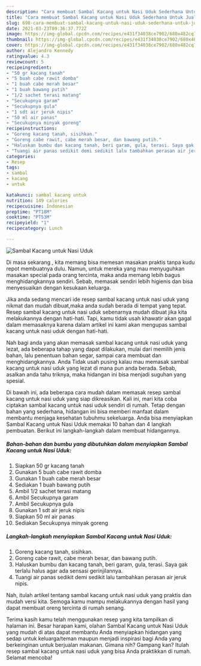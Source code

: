 ```yaml
---
description: "Cara membuat Sambal Kacang untuk Nasi Uduk Sederhana Untuk Jualan"
title: "Cara membuat Sambal Kacang untuk Nasi Uduk Sederhana Untuk Jualan"
slug: 698-cara-membuat-sambal-kacang-untuk-nasi-uduk-sederhana-untuk-jualan
date: 2021-03-23T09:36:37.772Z
image: https://img-global.cpcdn.com/recipes/e431f34038ce7902/680x482cq70/sambal-kacang-untuk-nasi-uduk-foto-resep-utama.jpg
thumbnail: https://img-global.cpcdn.com/recipes/e431f34038ce7902/680x482cq70/sambal-kacang-untuk-nasi-uduk-foto-resep-utama.jpg
cover: https://img-global.cpcdn.com/recipes/e431f34038ce7902/680x482cq70/sambal-kacang-untuk-nasi-uduk-foto-resep-utama.jpg
author: Alejandro Kennedy
ratingvalue: 4.3
reviewcount: 5
recipeingredient:
- "50 gr kacang tanah"
- "5 buah cabe rawit domba"
- "1 buah cabe merah besar"
- "1 buah bawang putih"
- "1/2 sachet terasi matang"
- "Secukupnya garam"
- "Secukupnya gula"
- "1 sdt air jeruk nipis"
- "50 ml air panas"
- "Secukupnya minyak goreng"
recipeinstructions:
- "Goreng kacang tanah, sisihkan."
- "Goreng cabe rawit, cabe merah besar, dan bawang putih."
- "Haluskan bumbu dan kacang tanah, beri garam, gula, terasi. Saya gak terlalu halus agar ada sensasi gerinjilannya."
- "Tuangi air panas sedikit demi sedikit lalu tambahkan perasan air jeruk nipis."
categories:
- Resep
tags:
- sambal
- kacang
- untuk

katakunci: sambal kacang untuk 
nutrition: 149 calories
recipecuisine: Indonesian
preptime: "PT18M"
cooktime: "PT53M"
recipeyield: "1"
recipecategory: Lunch

---
```



![Sambal Kacang untuk Nasi Uduk](https://img-global.cpcdn.com/recipes/e431f34038ce7902/680x482cq70/sambal-kacang-untuk-nasi-uduk-foto-resep-utama.jpg)

Di masa  sekarang , kita memang bisa memesan masakan praktis tanpa kudu repot membuatnya dulu. Namun, untuk mereka yang mau menyuguhkan masakan special pada orang tercinta, maka anda memang lebih bagus menghidangkannya sendiri. Sebab, memasak sendiri lebih higienis dan bisa menyesuaikan dengan kesukaan keluarga.

Jika anda sedang mencari ide resep sambal kacang untuk nasi uduk yang nikmat dan mudah dibuat,maka anda sudah berada di tempat yang tepat. Resep sambal kacang untuk nasi uduk  sebenarnya mudah dibuat jika kita melakukannya dengan hati-hati. Tapi, kamu tidak usah khawatir akan gagal dalam memasaknya 
karena dalam artikel ini kami akan mengupas sambal kacang untuk nasi uduk dengan hati-hati.  



Nah bagi anda yang akan memasak sambal kacang untuk nasi uduk yang lezat, ada beberapa tahap yang dapat dilakukan, mulai dari memilih jenis bahan, lalu penentuan bahan segar, sampai cara membuat dan menghidangkannya. Anda Tidak usah pusing kalau mau memasak sambal kacang untuk nasi uduk yang lezat di mana pun anda berada. Sebab, asalkan anda  tahu triknya, maka hidangan ini bisa menjadi suguhan yang spesial.

Di bawah ini, ada beberapa cara mudah dalam memasak resep sambal kacang untuk nasi uduk yang siap dikreasikan. Kali ini, mari kita coba ciptakan sambal kacang untuk nasi uduk sendiri di rumah. Tetap dengan bahan yang sederhana, hidangan ini bisa memberi manfaat dalam membantu menjaga kesehatan tubuhmu sekeluarga. Anda bisa menyiapkan Sambal Kacang untuk Nasi Uduk memakai 10 bahan dan 4 langkah pembuatan. Berikut ini langkah-langkah dalam membuat hidangannya.

<!--inarticleads1-->

##### Bahan-bahan dan bumbu yang dibutuhkan dalam menyiapkan Sambal Kacang untuk Nasi Uduk:

1. Siapkan 50 gr kacang tanah
1. Gunakan 5 buah cabe rawit domba
1. Gunakan 1 buah cabe merah besar
1. Sediakan 1 buah bawang putih
1. Ambil 1/2 sachet terasi matang
1. Ambil Secukupnya garam
1. Ambil Secukupnya gula
1. Gunakan 1 sdt air jeruk nipis
1. Siapkan 50 ml air panas
1. Sediakan Secukupnya minyak goreng




<!--inarticleads2-->

##### Langkah-langkah menyiapkan Sambal Kacang untuk Nasi Uduk:

1. Goreng kacang tanah, sisihkan.
1. Goreng cabe rawit, cabe merah besar, dan bawang putih.
1. Haluskan bumbu dan kacang tanah, beri garam, gula, terasi. Saya gak terlalu halus agar ada sensasi gerinjilannya.
1. Tuangi air panas sedikit demi sedikit lalu tambahkan perasan air jeruk nipis.




Nah, itulah artikel tentang  sambal kacang untuk nasi uduk  yang praktis dan mudah versi kita. Semoga kamu mampu melakukannya dengan hasil yang dapat membuat oreng tercinta di rumah senang. 

Terima kasih kamu telah menggunakan resep yang kita tampilkan di halaman ini. Besar harapan kami, olahan  Sambal Kacang untuk Nasi Uduk yang mudah di atas dapat membantu Anda menyiapkan hidangan yang sedap untuk keluarga/teman maupun menjadi inspirasi bagi Anda yang berkeinginan untuk berjualan makanan. Gimana nih? Gampang kan? Itulah resep sambal kacang untuk nasi uduk yang bisa Anda praktikkan di rumah. Selamat mencoba!

